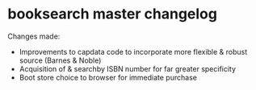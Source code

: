 # booksearch master changelog

Changes made:
* Improvements to capdata code to incorporate more flexible & robust source (Barnes & Noble)
* Acquisition of & searchby ISBN number for far greater specificity
* Boot store choice to browser for immediate purchase
